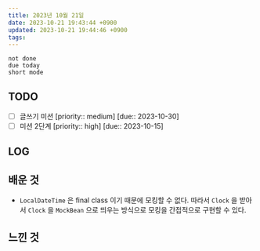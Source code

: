 ```yaml
---
title: 2023년 10월 21일
date: 2023-10-21 19:43:44 +0900
updated: 2023-10-21 19:44:46 +0900
tags: 
---
```


```tasks
not done 
due today
short mode
```

## TODO
- [ ] 글쓰기 미션  [priority:: medium]  [due:: 2023-10-30]
- [ ] 미션 2단계  [priority:: high]  [due:: 2023-10-15]

## LOG

## 배운 것

- `LocalDateTime` 은 final class 이기 때문에 모킹할 수 없다. 따라서 `Clock` 을 받아서 `Clock` 을 `MockBean` 으로 띄우는 방식으로 모킹을 간접적으로 구현할 수 있다.

## 느낀 것